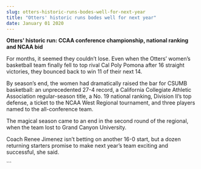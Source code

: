 ```yaml
---
slug: otters-historic-runs-bodes-well-for-next-year
title: "Otters' historic runs bodes well for next year"
date: January 01 2020
---
```


 
<p>
  <strong
    >Otters' historic run: CCAA conference championship, national ranking and
    NCAA bid</strong
  >
</p>
<p>
  For months, it seemed they couldn’t lose. Even when the Otters’ women’s
  basketball team finally fell to top rival Cal Poly Pomona after 16 straight
  victories, they bounced back to win 11 of their next 14.
</p>
<p>
  By season’s end, the women had dramatically raised the bar for CSUMB
  basketball: an unprecedented 27-4 record, a California Collegiate Athletic
  Association regular-season title, a No. 19 national ranking, Division II’s top
  defense, a ticket to the NCAA West Regional tournament, and three players
  named to the all-conference team.
</p>
<p>
  The magical season came to an end in the second round of the regional, when
  the team lost to Grand Canyon University.
</p>
<p>
  Coach Renee Jimenez isn’t betting on another 16-0 start, but a dozen returning
  starters promise to make next year’s team exciting and successful, she said.
</p>
```
